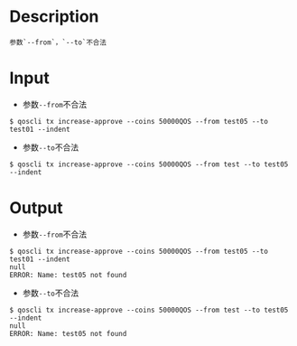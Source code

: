 # Description
```
参数`--from`，`--to`不合法
```
# Input
- 参数`--from`不合法
```
$ qoscli tx increase-approve --coins 50000QOS --from test05 --to test01 --indent
```
- 参数`--to`不合法
```
$ qoscli tx increase-approve --coins 50000QOS --from test --to test05 --indent
```
# Output
- 参数`--from`不合法
```
$ qoscli tx increase-approve --coins 50000QOS --from test05 --to test01 --indent
null
ERROR: Name: test05 not found
```
- 参数`--to`不合法
```
$ qoscli tx increase-approve --coins 50000QOS --from test --to test05 --indent
null
ERROR: Name: test05 not found
```